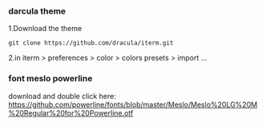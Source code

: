 
### darcula theme
1.Download the theme
```
git clone https://github.com/dracula/iterm.git
```

2.in iterm > preferences > color > colors presets > import ...


### font meslo powerline
download and double click here:
https://github.com/powerline/fonts/blob/master/Meslo/Meslo%20LG%20M%20Regular%20for%20Powerline.otf

